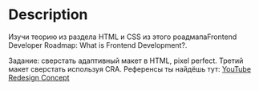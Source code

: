 # Description

Изучи теорию из раздела HTML и CSS из этого роадмапаFrontend Developer Roadmap: What is Frontend Development?.

Задание: сверстать адаптивный макет в HTML, pixel perfect. Третий макет сверстать используя CRA. Референсы ты найдёшь тут: [YouTube Redesign Concept](https://www.figma.com/file/JfnTCl9Ql46jC6PdY9k9YP/YouTube-Redesign-Concept?type=design&node-id=0-1&mode=design&t=rDYHxMJq4pDIopvA-0)
